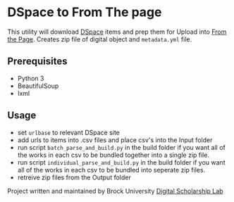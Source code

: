 
# DSpace to From The page

This utility will download [DSpace](https://dspace.org) items and prep them for Upload into [From the Page](http://zebrapedia.psu.edu/static/faq). Creates zip file of digital object and `metadata.yml` file.


## Prerequisites
- Python 3
- BeautifulSoup
- lxml

## Usage

- set `urlbase` to relevant DSpace site
- add urls to items into .csv files and place csv's into the Input folder
- run script `batch_parse_and_build.py` in the build folder if you want all of the works in each csv to be bundled together into a single zip file.
- run script `individual_parse_and_build.py` in the build folder if you want all of the works in each csv to be bundled into seperate zip files.
- retreive zip files from the Output folder

Project written and maintained by Brock University [Digital Scholarship Lab](https://brocku.ca/library/dsl)
